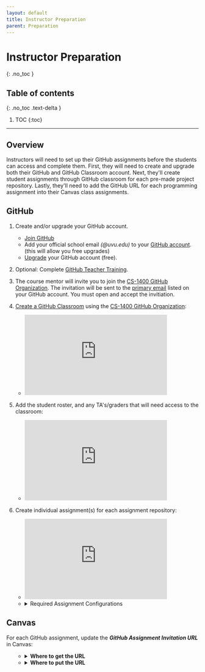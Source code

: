 ```yaml
---
layout: default
title: Instructor Preparation
parent: Preparation
---
```


# Instructor Preparation
{: .no_toc }
## Table of contents
{: .no_toc .text-delta }

1. TOC
{:toc}

---

## Overview
Instructors will need to set up their GitHub assignments before the students can access and complete them. First, they will need to create and upgrade both their GitHub and GitHub Classroom account. Next, they'll create student assignments through GitHub classroom for each pre-made project repository. Lastly, they'll need to add the GitHub URL for each programming assignment into their Canvas class assignments.

## GitHub
1. Create and/or upgrade your GitHub account.
    - <a href='https://github.com/join?source=login'  target="_blank">Join GitHub</a>
    - Add your official school email *(@uvu.edu)* to your <a href='https://github.com/settings/emails'  target="_blank">GitHub account</a>. (this will allow you free upgrades)
    - <a href='https://education.github.com/discount_requests/teacher_application'  target="_blank">Upgrade</a> your GitHub account (free).
    
2. Optional: Complete <a href='https://classroom.github.com/assignment-invitations/5fcbfd62a2c37aca3fe728a635964eaf'  target="_blank">GitHub Teacher Training</a>.

3. The course mentor will invite you to join the <a href='https://github.com/CS-1400'  target="_blank">CS-1400 GitHub Organization</a>. The invitation will be sent to the <a href='https://github.com/settings/emails'  target="_blank">primary email</a> listed on your GitHub account. You must open and accept the invitiation.
    
4. <a href='https://classroom.github.com/classrooms'  target="_blank">Create a GitHub Classroom</a> using the <a href='https://github.com/CS-1400'  target="_blank">CS-1400 GitHub Organization</a>:
    - <iframe width="373" height="210" src="https://www.youtube.com/embed/xVVeqIDgCvM" frameborder="0" allow="accelerometer; autoplay; clipboard-write; encrypted-media; gyroscope; picture-in-picture" allowfullscreen></iframe>

5. Add the student roster, and any TA's/graders that will need access to the classroom:
    - <iframe width="373" height="210" src="https://www.youtube.com/embed/DTzrKduaHj8" frameborder="0" allow="accelerometer; autoplay; clipboard-write; encrypted-media; gyroscope; picture-in-picture" allowfullscreen></iframe>
    
6. Create individual assignment(s) for each assignment repository:
<ul><ul>
    <li> <iframe width="373" height="210" src="https://www.youtube.com/embed/6QzKZ63KLss" frameborder="0" allow="accelerometer; autoplay; clipboard-write; encrypted-media; gyroscope; picture-in-picture" allowfullscreen></iframe> </li>
    <li> 
        <details>
            <summary>Required Assignment Configurations</summary>
            <img src='/assets/assignment-configurations.png'>
        </details>
    </li>
</ul></ul>


## Canvas
For each GitHub assignment, update the ***GitHub Assignment Invitation URL*** in Canvas:
<ul>      
<ul>
    <li>
        <details>
            <summary><b>Where to get the URL</b></summary>
            <p>The GitHub Assignment Interface:</p>
            <img src='/assets/github-url.png'>  
        </details>
    </li>
    <li>
        <details>
            <summary><b>Where to put the URL</b></summary>
            <p>The canvas assignment's link options menu:</p>
            <img src='/assets/canvas-url.png'>
        </details>
    </li>
</ul>
</ul>




